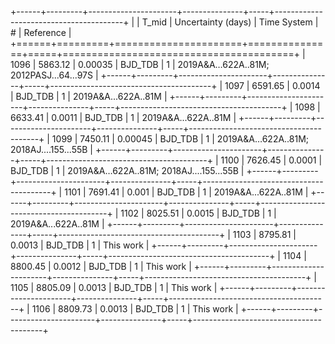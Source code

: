 +------+---------+----------------------+---------------+-----+----------------------------------------+
|      |   T_mid |   Uncertainty (days) | Time System   |   # | Reference                              |
+======+=========+======================+===============+=====+========================================+
| 1096 | 5863.12 |              0.00035 | BJD_TDB       |   1 | 2019A&A…622A..81M; 2012PASJ...64...97S |
+------+---------+----------------------+---------------+-----+----------------------------------------+
| 1097 | 6591.65 |              0.0014  | BJD_TDB       |   1 | 2019A&A...622A..81M                    |
+------+---------+----------------------+---------------+-----+----------------------------------------+
| 1098 | 6633.41 |              0.0011  | BJD_TDB       |   1 | 2019A&A...622A..81M                    |
+------+---------+----------------------+---------------+-----+----------------------------------------+
| 1099 | 7450.11 |              0.00045 | BJD_TDB       |   1 | 2019A&A…622A..81M; 2018AJ....155...55B |
+------+---------+----------------------+---------------+-----+----------------------------------------+
| 1100 | 7626.45 |              0.0001  | BJD_TDB       |   1 | 2019A&A…622A..81M; 2018AJ....155...55B |
+------+---------+----------------------+---------------+-----+----------------------------------------+
| 1101 | 7691.41 |              0.001   | BJD_TDB       |   1 | 2019A&A...622A..81M                    |
+------+---------+----------------------+---------------+-----+----------------------------------------+
| 1102 | 8025.51 |              0.0015  | BJD_TDB       |   1 | 2019A&A...622A..81M                    |
+------+---------+----------------------+---------------+-----+----------------------------------------+
| 1103 | 8795.81 |              0.0013  | BJD_TDB       |   1 | This work                              |
+------+---------+----------------------+---------------+-----+----------------------------------------+
| 1104 | 8800.45 |              0.0012  | BJD_TDB       |   1 | This work                              |
+------+---------+----------------------+---------------+-----+----------------------------------------+
| 1105 | 8805.09 |              0.0013  | BJD_TDB       |   1 | This work                              |
+------+---------+----------------------+---------------+-----+----------------------------------------+
| 1106 | 8809.73 |              0.0013  | BJD_TDB       |   1 | This work                              |
+------+---------+----------------------+---------------+-----+----------------------------------------+